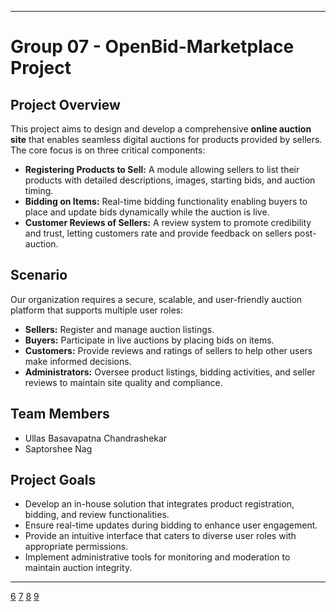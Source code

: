 

***

# Group 07 - OpenBid-Marketplace Project

## Project Overview  
This project aims to design and develop a comprehensive **online auction site** that enables seamless digital auctions for products provided by sellers. The core focus is on three critical components:

- **Registering Products to Sell:** A module allowing sellers to list their products with detailed descriptions, images, starting bids, and auction timing.  
- **Bidding on Items:** Real-time bidding functionality enabling buyers to place and update bids dynamically while the auction is live.  
- **Customer Reviews of Sellers:** A review system to promote credibility and trust, letting customers rate and provide feedback on sellers post-auction.

## Scenario  
Our organization requires a secure, scalable, and user-friendly auction platform that supports multiple user roles:  

- **Sellers:** Register and manage auction listings.  
- **Buyers:** Participate in live auctions by placing bids on items.  
- **Customers:** Provide reviews and ratings of sellers to help other users make informed decisions.  
- **Administrators:** Oversee product listings, bidding activities, and seller reviews to maintain site quality and compliance.

## Team Members  
- Ullas Basavapatna Chandrashekar  
- Saptorshee Nag

## Project Goals  
- Develop an in-house solution that integrates product registration, bidding, and review functionalities.  
- Ensure real-time updates during bidding to enhance user engagement.  
- Provide an intuitive interface that caters to diverse user roles with appropriate permissions.  
- Implement administrative tools for monitoring and moderation to maintain auction integrity.

***

[6](https://forbytes.com/blog/how-to-build-an-auction-website/)
[7](https://rfply.com/auction-platform-business-proposal-template/)
[8](https://themeslay.com/auction-website-and-online-bidding-website-themes-templates/)
[9](https://www.reddit.com/r/programming/comments/uesgy3/hey_guys_i_just_coded_an_auction_website/)
